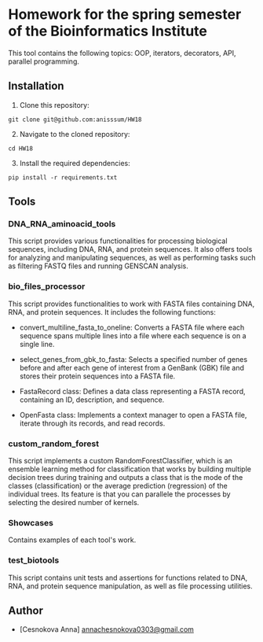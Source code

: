 # Homework for the spring semester of the Bioinformatics Institute

This tool contains the following topics: OOP, iterators, decorators, API, parallel programming.

## Installation

1. Clone this repository:

```shell
git clone git@github.com:anisssum/HW18
```

2. Navigate to the cloned repository:

```shell
cd HW18
```

3. Install the required dependencies:

```shell
pip install -r requirements.txt
```

## Tools

### DNA_RNA_aminoacid_tools

This script provides various functionalities for processing biological sequences, including DNA, RNA, and protein sequences. It also offers tools for analyzing and manipulating sequences, as well as performing tasks such as filtering FASTQ files and running GENSCAN analysis.

### bio_files_processor

This script provides functionalities to work with FASTA files containing DNA, RNA, and protein sequences. It includes the following functions:

- convert_multiline_fasta_to_oneline: Converts a FASTA file where each sequence spans multiple lines into a file where each sequence is on a single line.

- select_genes_from_gbk_to_fasta: Selects a specified number of genes before and after each gene of interest from a GenBank (GBK) file and stores their protein sequences into a FASTA file.

- FastaRecord class: Defines a data class representing a FASTA record, containing an ID, description, and sequence.

- OpenFasta class: Implements a context manager to open a FASTA file, iterate through its records, and read records.

### custom_random_forest

This script implements a custom RandomForestClassifier, which is an ensemble learning method for classification that works by building multiple decision trees during training and outputs a class that is the mode of the classes (classification) or the average prediction (regression) of the individual trees. Its feature is that you can parallele the processes by selecting the desired number of kernels.

### Showcases

Contains examples of each tool's work.

### test_biotools

This script contains unit tests and assertions for functions related to DNA, RNA, and protein sequence manipulation, as well as file processing utilities.

## Author

- [Cesnokova Anna] annachesnokova0303@gmail.com
